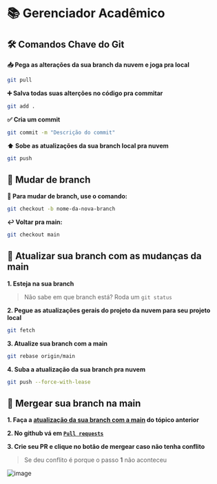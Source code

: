 # 📚 Gerenciador Acadêmico

## 🛠️ Comandos Chave do Git

**📥 Pega as alterações da sua branch da nuvem e joga pra local**

```bash
git pull
```

**➕ Salva todas suas alterções no código pra commitar**

```bash
git add .
```

**✅ Cria um commit**

```bash
git commit -m "Descrição do commit"
```

**⬆️ Sobe as atualizações da sua branch local pra nuvem**

```bash
git push
```

## 🌿 **Mudar de branch**

**🔀 Para mudar de branch, use o comando:**

```bash
git checkout -b nome-da-nova-branch
```

**↩️ Voltar pra main:**

```bash
git checkout main
```

## 🔄 Atualizar sua branch com as mudanças da main

**1. Esteja na sua branch**

> Não sabe em que branch está? Roda um `git status`

**2. Pegue as atualizações gerais do projeto da nuvem para seu projeto local**

```bash
git fetch
```

**3. Atualize sua branch com a main**

```bash
git rebase origin/main
```

**4. Suba a atualização da sua branch pra nuvem**

```bash
git push --force-with-lease
```

## 📌 Mergear sua branch na main

**1. Faça a [atualização da sua branch com a main](https://github.com/mrRiqueRique/projeto-final-poo/tree/main?tab=readme-ov-file#-atualizar-sua-branch-com-as-mudan%C3%A7as-da-main) do tópico anterior**

**2. No github vá em [`Pull requests`](https://github.com/mrRiqueRique/projeto-final-poo/pulls)**

**3. Crie seu PR e clique no botão de mergear caso não tenha conflito**

> Se deu conflito é porque o passo **1** não aconteceu

![image](https://github.com/user-attachments/assets/c78b3ec7-3e50-4af9-b6e2-b592d8594bf7)
